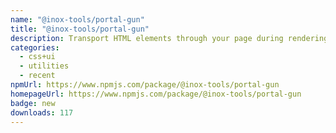 ```yaml
---
name: "@inox-tools/portal-gun"
title: "@inox-tools/portal-gun"
description: Transport HTML elements through your page during rendering using Portals.
categories:
  - css+ui
  - utilities
  - recent
npmUrl: https://www.npmjs.com/package/@inox-tools/portal-gun
homepageUrl: https://www.npmjs.com/package/@inox-tools/portal-gun
badge: new
downloads: 117
---
```

